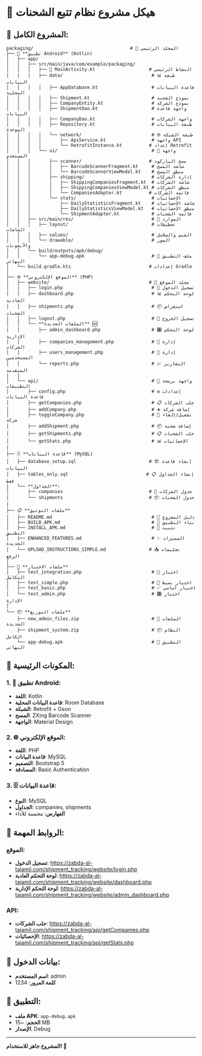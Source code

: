 # 📁 هيكل مشروع نظام تتبع الشحنات

## 🎯 **المشروع الكامل**:

```
packaging/                                    # 📂 المجلد الرئيسي
├── 📱 **تطبيق Android** (Kotlin)
│   ├── app/
│   │   ├── src/main/java/com/example/packaging/
│   │   │   ├── 📱 MainActivity.kt                    # النشاط الرئيسي
│   │   │   ├── data/                                 # 📊 طبقة البيانات
│   │   │   │   ├── AppDatabase.kt                    # قاعدة البيانات المحلية
│   │   │   │   ├── Shipment.kt                       # نموذج الشحنة
│   │   │   │   ├── CompanyEntity.kt                  # نموذج الشركة
│   │   │   │   ├── ShipmentDao.kt                    # واجهة قاعدة البيانات
│   │   │   │   ├── CompanyDao.kt                     # واجهة الشركات
│   │   │   │   ├── Repository.kt                     # طبقة البيانات الموحدة
│   │   │   │   └── network/                          # 🌐 طبقة الشبكة
│   │   │   │       ├── ApiService.kt                 # واجهة API
│   │   │   │       └── RetrofitInstance.kt          # إعداد Retrofit
│   │   │   └── ui/                                   # 🎨 واجهة المستخدم
│   │   │       ├── scanner/                         # مسح الباركود
│   │   │       │   ├── BarcodeScannerFragment.kt     # شاشة المسح
│   │   │       │   └── BarcodeScannerViewModel.kt    # منطق المسح
│   │   │       ├── shipping/                         # إدارة الشركات
│   │   │       │   ├── ShippingCompaniesFragment.kt  # شاشة الشركات
│   │   │       │   ├── ShippingCompaniesViewModel.kt # منطق الشركات
│   │   │       │   └── CompaniesAdapter.kt          # قائمة الشركات
│   │   │       └── stats/                            # الإحصائيات
│   │   │           ├── DailyStatisticsFragment.kt    # شاشة الإحصائيات
│   │   │           ├── DailyStatisticsViewModel.kt   # منطق الإحصائيات
│   │   │           └── ShipmentAdapter.kt            # قائمة الشحنات
│   │   ├── src/main/res/                             # 🎨 الموارد
│   │   │   ├── layout/                               # تخطيطات الشاشات
│   │   │   ├── values/                               # القيم والسلاسل
│   │   │   └── drawable/                             # الصور والأيقونات
│   │   └── build/outputs/apk/debug/
│   │       └── app-debug.apk                         # 📱 ملف التطبيق النهائي
│   └── build.gradle.kts                             # إعدادات Gradle
│
├── 🌐 **الموقع الإلكتروني** (PHP)
│   ├── website/                                     # 📂 مجلد الموقع
│   │   ├── login.php                                 # 🔐 تسجيل الدخول
│   │   ├── dashboard.php                             # 📊 لوحة التحكم العادية
│   │   ├── shipments.php                             # 📦 استعراض الشحنات
│   │   ├── logout.php                                # 🚪 تسجيل الخروج
│   │   └── **الملفات الجديدة** 🆕
│   │       ├── admin_dashboard.php                   # 🎛️ لوحة التحكم الإدارية
│   │       ├── companies_management.php              # 🏢 إدارة الشركات
│   │       ├── users_management.php                  # 👥 إدارة المستخدمين
│   │       └── reports.php                           # 📈 التقارير المتقدمة
│   │
│   └── api/                                          # 🔌 واجهة برمجة التطبيقات
│       ├── config.php                                # ⚙️ إعدادات قاعدة البيانات
│       ├── getCompanies.php                          # 📋 جلب الشركات
│       ├── addCompany.php                            # ➕ إضافة شركة
│       ├── toggleCompany.php                         # 🔄 تفعيل/إلغاء شركة
│       ├── addShipment.php                           # 📦 إضافة شحنة
│       ├── getShipments.php                          # 📋 جلب الشحنات
│       └── getStats.php                              # 📊 الإحصائيات
│
├── 🗄️ **قاعدة البيانات** (MySQL)
│   ├── database_setup.sql                           # 🏗️ إنشاء قاعدة البيانات
│   ├── tables_only.sql                             # 📋 إنشاء الجداول فقط
│   └── **الجداول**:
│       ├── companies                                # 🏢 جدول الشركات
│       └── shipments                                # 📦 جدول الشحنات
│
├── 📋 **ملفات التوثيق**
│   ├── README.md                                     # 📖 دليل المشروع
│   ├── BUILD_APK.md                                  # 🔨 بناء التطبيق
│   ├── INSTALL_APK.md                                # 📱 تثبيت التطبيق
│   ├── ENHANCED_FEATURES.md                          # ✨ المميزات الجديدة
│   └── UPLOAD_INSTRUCTIONS_SIMPLE.md                # 📤 تعليمات الرفع
│
├── 🧪 **ملفات الاختبار**
│   ├── test_integration.php                          # 🔗 اختبار التكامل
│   ├── test_simple.php                               # 🧪 اختبار بسيط
│   ├── test_basic.php                                # ✅ اختبار أساسي
│   └── test_admin.php                                # 🎛️ اختبار الإدارة
│
└── 📦 **ملفات التوزيع**
    ├── new_admin_files.zip                           # 📁 الملفات الجديدة
    ├── shipment_system.zip                           # 📦 النظام الكامل
    └── app-debug.apk                                 # 📱 التطبيق النهائي
```

## 🎯 **المكونات الرئيسية**:

### **1. 📱 تطبيق Android**:
- **اللغة**: Kotlin
- **قاعدة البيانات المحلية**: Room Database
- **الشبكة**: Retrofit + Gson
- **المسح**: ZXing Barcode Scanner
- **الواجهة**: Material Design

### **2. 🌐 الموقع الإلكتروني**:
- **اللغة**: PHP
- **قاعدة البيانات**: MySQL
- **التصميم**: Bootstrap 5
- **المصادقة**: Basic Authentication

### **3. 🗄️ قاعدة البيانات**:
- **النوع**: MySQL
- **الجداول**: companies, shipments
- **الفهارس**: محسنة للأداء

## 🚀 **الروابط المهمة**:

### **الموقع**:
- **تسجيل الدخول**: https://zabda-al-tajamil.com/shipment_tracking/website/login.php
- **لوحة التحكم العادية**: https://zabda-al-tajamil.com/shipment_tracking/website/dashboard.php
- **لوحة التحكم الإدارية**: https://zabda-al-tajamil.com/shipment_tracking/website/admin_dashboard.php

### **API**:
- **جلب الشركات**: https://zabda-al-tajamil.com/shipment_tracking/api/getCompanies.php
- **الإحصائيات**: https://zabda-al-tajamil.com/shipment_tracking/api/getStats.php

## 🔑 **بيانات الدخول**:
- **اسم المستخدم**: admin
- **كلمة المرور**: 1234

## 📱 **التطبيق**:
- **ملف APK**: `app-debug.apk`
- **الحجم**: ~15 MB
- **الإصدار**: Debug

---
**المشروع جاهز للاستخدام! 🚀**
